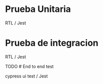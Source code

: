 # Prueba Unitaria

RTL / Jest

# Prueba de integracion

RTL / Jest

TODO # End to end test

cypress ui test / Jest
